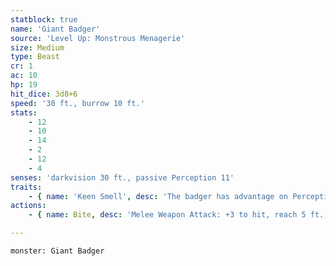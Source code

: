 ```yaml
---
statblock: true
name: 'Giant Badger'
source: 'Level Up: Monstrous Menagerie'
size: Medium
type: Beast
cr: 1
ac: 10
hp: 19
hit_dice: 3d8+6
speed: '30 ft., burrow 10 ft.'
stats:
    - 12
    - 10
    - 14
    - 2
    - 12
    - 4
senses: 'darkvision 30 ft., passive Perception 11'
traits:
    - { name: 'Keen Smell', desc: 'The badger has advantage on Perception checks that rely on smell.' }
actions:
    - { name: Bite, desc: 'Melee Weapon Attack: +3 to hit, reach 5 ft., one target. Hit: 4 (1d6+1) piercing damage.' }

---
```

```statblock
monster: Giant Badger
```
